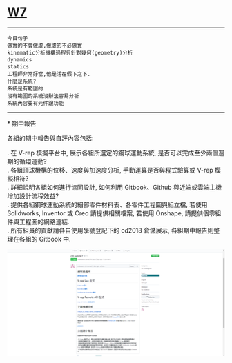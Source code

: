 # [W7](https://github.com/mdecourse/cd2018/issues/23)

---

```
今日句子
做實的不會做虛,做虛的不必做實
kinematic分析機構過程只針對幾何(geometry)分析
dynamics
statics
工程師非常好當,他是活在假下之下.
什麼是系統?
系統是有範圍的
沒有範圍的系統沒辦法容易分析
系統內容要有元件跟功能
```

---

\* 期中報告

各組的期中報告與自評內容包括:

. 在 V-rep 模擬平台中, 展示各組所選定的鋼球運動系統, 是否可以完成至少兩個週期的循環運動?  
. 各組頂球機構的位移、速度與加速度分析, 手動運算是否與程式驗算或 V-rep 模擬相符?  
. 詳細說明各組如何進行協同設計, 如何利用 Gitbook、Github 與近端或雲端主機增加設計流程效益?  
. 提供各組鋼球運動系統的細部零件材料表、各零件工程圖與組立檔, 若使用 Solidworks, Inventor 或 Creo 請提供相關檔案, 若使用 Onshape, 請提供個零組件與工程圖的網路連結.  
. 所有組員的貢獻請各自使用學號登記下的 cd2018 倉儲展示, 各組期中報告則整理在各組的 Gitbook 中.

[![](https://github.com/cow2166/9989/blob/master/W7777.PNG?raw=true)](https://github.com/mdecourse/cd2018/issues/23)

